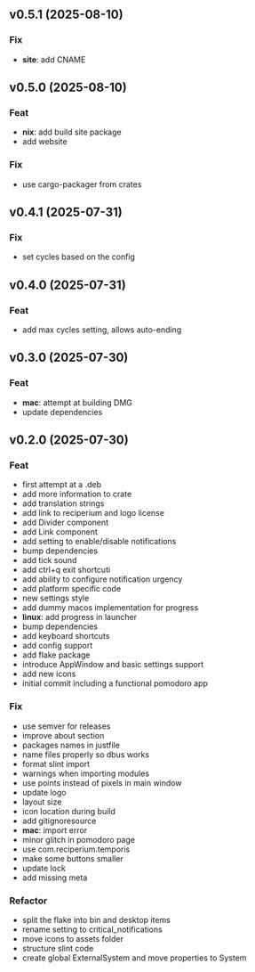## v0.5.1 (2025-08-10)

### Fix

- **site**: add CNAME

## v0.5.0 (2025-08-10)

### Feat

- **nix**: add build site package
- add website

### Fix

- use cargo-packager from crates

## v0.4.1 (2025-07-31)

### Fix

- set cycles based on the config

## v0.4.0 (2025-07-31)

### Feat

- add max cycles setting, allows auto-ending

## v0.3.0 (2025-07-30)

### Feat

- **mac**: attempt at building DMG
- update dependencies

## v0.2.0 (2025-07-30)

### Feat

- first attempt at a .deb
- add more information to crate
- add translation strings
- add link to reciperium and logo license
- add Divider component
- add Link component
- add setting to enable/disable notifications
- bump dependencies
- add tick sound
- add ctrl+q exit shortcuti
- add ability to configure notification urgency
- add platform specific code
- new settings style
- add dummy macos implementation for progress
- **linux**: add progress in launcher
- bump dependencies
- add keyboard shortcuts
- add config support
- add flake package
- introduce AppWindow and basic settings support
- add new icons
- initial commit including a functional pomodoro app

### Fix

- use semver for releases
- improve about section
- packages names in justfile
- name files properly so dbus works
- format slint import
- warnings when importing modules
- use points instead of pixels in main window
- update logo
- layout size
- icon location during build
- add gitignoresource
- **mac**: import error
- minor glitch in pomodoro page
- use com.reciperium.temporis
- make some buttons smaller
- update lock
- add missing meta

### Refactor

- split the flake into bin and desktop items
- rename setting to critical_notifications
- move icons to assets folder
- structure slint code
- create global ExternalSystem and move properties to System
